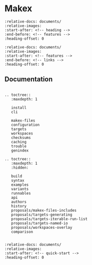 # Makex


```{include} ../../README.md
:relative-docs: documents/
:relative-images:
:start-after: <!-- heading -->
:end-before: <!-- features -->
:heading-offset: 0
```


```{include} ../../README.md
:relative-docs: documents/
:relative-images:
:start-after: <!-- features -->
:end-before: <!-- links -->
:heading-offset: 0
```

## Documentation

```{eval-rst}

.. toctree::
   :maxdepth: 1
    
   install
   cli
   
   makex-files
   configuration
   targets
   workspaces
   checksums
   caching
   trouble
   genindex
   
.. toctree::
   :maxdepth: 1
   :hidden:
   
   build
   syntax
   examples
   variants
   runnables
   api
   authors
   history
   proposals/makex-files-includes
   proposals/targets-generating
   proposals/targets-iterable-run-list
   proposals/targets-named-io
   proposals/workspaces-overlay
   comparison
   
```



```{include} ../../README.md
:relative-docs: documents/
:relative-images:
:start-after: <!-- quick-start -->
:heading-offset: 0
```
